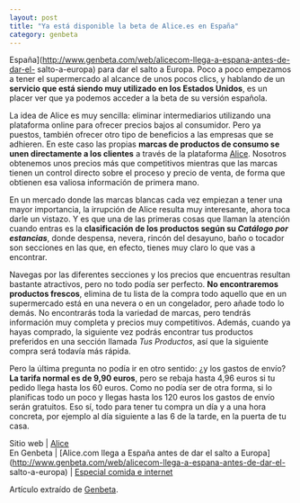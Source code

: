 ```yaml
---
layout: post
title: "Ya está disponible la beta de Alice.es en España"
category: genbeta
---
```




España](http://www.genbeta.com/web/alicecom-llega-a-espana-antes-de-dar-el-
salto-a-europa) para dar el salto a Europa. Poco a poco empezamos a tener el
supermercado al alcance de unos pocos clics, y hablando de un **servicio que
está siendo muy utilizado en los Estados Unidos**, es un placer ver que ya
podemos acceder a la beta de su versión española.

La idea de Alice es muy sencilla: eliminar intermediarios utilizando una
plataforma online para ofrecer precios bajos al consumidor. Pero ya puestos,
también ofrecer otro tipo de beneficios a las empresas que se adhieren. En
este caso las propias **marcas de productos de consumo se unen directamente a
los clientes** a través de la plataforma
[Alice](http://www.genbeta.com/productos/comercio-electronico/alice). Nosotros
obtenemos unos precios más que competitivos mientras que las marcas tienen un
control directo sobre el proceso y precio de venta, de forma que obtienen esa
valiosa información de primera mano.  
  
En un mercado donde las marcas blancas cada vez empiezan a tener una mayor
importancia, la irrupción de Alice resulta muy interesante, ahora toca darle
un vistazo. Y es que una de las primeras cosas que llaman la atención cuando
entras es la **clasificación de los productos según su _Catálogo por
estancias_**, donde despensa, nevera, rincón del desayuno, baño o tocador son
secciones en las que, en efecto, tienes muy claro lo que vas a encontrar.

Navegas por las diferentes secciones y los precios que encuentras resultan
bastante atractivos, pero no todo podía ser perfecto. **No encontraremos
productos frescos**, elimina de tu lista de la compra todo aquello que en un
supermercado está en una nevera o en un congelador, pero añade todo lo demás.
No encontrarás toda la variedad de marcas, pero tendrás información muy
completa y precios muy competitivos. Además, cuando ya hayas comprado, la
siguiente vez podrás encontrar tus productos preferidos en una sección llamada
_Tus Productos_, así que la siguiente compra será todavía más rápida.

Pero la última pregunta no podía ir en otro sentido: ¿y los gastos de envío?
**La tarifa normal es de 9,90 euros**, pero se rebaja hasta 4,96 euros si tu
pedido llega hasta los 60 euros. Como no podía ser de otra forma, si lo
planificas todo un poco y llegas hasta los 120 euros los gastos de envío serán
gratuitos. Eso sí, todo para tener tu compra un día y a una hora concreta, por
ejemplo al día siguiente a las 6 de la tarde, en la puerta de tu casa.

Sitio web | [Alice](http://beta.alice.es)  
En Genbeta | [Alice.com llega a España antes de dar el salto a
Europa](http://www.genbeta.com/web/alicecom-llega-a-espana-antes-de-dar-el-
salto-a-europa) | [Especial comida e
internet](http://www.genbeta.com/tag/comida-e-internet)

Artículo extraído de [Genbeta](http://www.genbeta.com).
